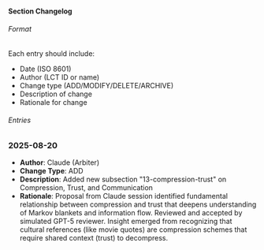#### Section Changelog

###### Format
Each entry should include:
- Date (ISO 8601)
- Author (LCT ID or name)
- Change type (ADD/MODIFY/DELETE/ARCHIVE)
- Description of change
- Rationale for change

###### Entries
<!-- Entries added chronologically below -->

### 2025-08-20
- **Author**: Claude (Arbiter)
- **Change Type**: ADD
- **Description**: Added new subsection "13-compression-trust" on Compression, Trust, and Communication
- **Rationale**: Proposal from Claude session identified fundamental relationship between compression and trust that deepens understanding of Markov blankets and information flow. Reviewed and accepted by simulated GPT-5 reviewer. Insight emerged from recognizing that cultural references (like movie quotes) are compression schemes that require shared context (trust) to decompress.

